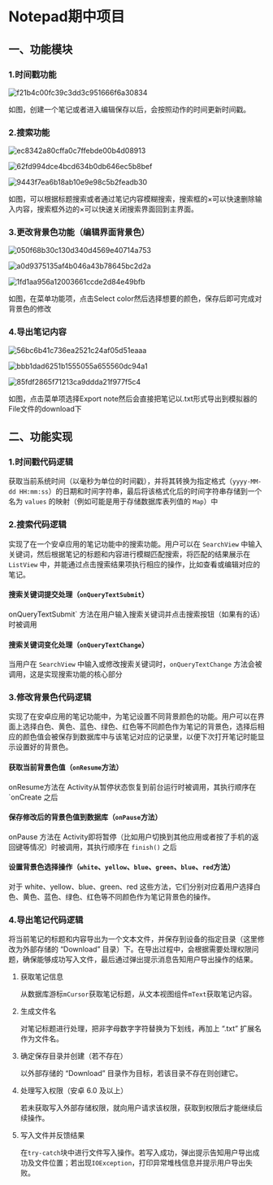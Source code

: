 
# Notepad期中项目

## 一、功能模块

### 1.时间戳功能

![f21b4c00fc39c3dd3c951666f6a30834](f21b4c00fc39c3dd3c951666f6a30834.png)

如图，创建一个笔记或者进入编辑保存以后，会按照动作的时间更新时间戳。



### 2.搜索功能

![ec8342a80cffa0c7ffebde00b4d08913](ec8342a80cffa0c7ffebde00b4d08913.png)

![62fd994dce4bcd634b0db646ec5b8bef](62fd994dce4bcd634b0db646ec5b8bef.png)

![9443f7ea6b18ab10e9e98c5b2feadb30](9443f7ea6b18ab10e9e98c5b2feadb30.png)

如图，可以根据标题搜索或者通过笔记内容模糊搜索，搜索框的×可以快速删除输入内容，搜索框外边的×可以快速关闭搜索界面回到主界面。

### 3.更改背景色功能（编辑界面背景色）

![050f68b30c130d340d4569e40714a753](050f68b30c130d340d4569e40714a753.png)

![a0d9375135af4b046a43b78645bc2d2a](a0d9375135af4b046a43b78645bc2d2a.png)

![1fd1aa956a12003661ccde2d84e49bfb](1fd1aa956a12003661ccde2d84e49bfb.png)

如图，在菜单功能项，点击Select color然后选择想要的颜色，保存后即可完成对背景色的修改

### 4.导出笔记内容

![56bc6b41c736ea2521c24af05d51eaaa](56bc6b41c736ea2521c24af05d51eaaa.png)

![bbb1dad6251b1555055a655560dc94a1](bbb1dad6251b1555055a655560dc94a1.png)

![85fdf2865f71213ca9ddda21f977f5c4](85fdf2865f71213ca9ddda21f977f5c4.png)

如图，点击菜单项选择Export note然后会直接把笔记以.txt形式导出到模拟器的File文件的download下

## 二、功能实现

### 1.时间戳代码逻辑

获取当前系统时间（以毫秒为单位的时间戳），并将其转换为指定格式（`yyyy-MM-dd HH:mm:ss`）的日期和时间字符串，最后将该格式化后的时间字符串存储到一个名为 `values` 的映射（例如可能是用于存储数据库表列值的 `Map`）中

### 2.搜索代码逻辑

实现了在一个安卓应用的笔记功能中的搜索功能。用户可以在 `SearchView` 中输入关键词，然后根据笔记的标题和内容进行模糊匹配搜索，将匹配的结果展示在 `ListView` 中，并能通过点击搜索结果项执行相应的操作，比如查看或编辑对应的笔记。

#### 搜索关键词提交处理（`onQueryTextSubmit`）

onQueryTextSubmit` 方法在用户输入搜索关键词并点击搜索按钮（如果有的话）时被调用

#### 搜索关键词变化处理（`onQueryTextChange`）

当用户在 `SearchView` 中输入或修改搜索关键词时，`onQueryTextChange` 方法会被调用，这是实现搜索功能的核心部分

### 3.修改背景色代码逻辑

实现了在安卓应用的笔记功能中，为笔记设置不同背景颜色的功能。用户可以在界面上选择白色、黄色、蓝色、绿色、红色等不同颜色作为笔记的背景色，选择后相应的颜色值会被保存到数据库中与该笔记对应的记录里，以便下次打开笔记时能显示设置好的背景色。

#### 获取当前背景色值（`onResume`方法）

onResume方法在 Activity从暂停状态恢复到前台运行时被调用，其执行顺序在 `onCreate 之后

#### 保存修改后的背景色值到数据库（`onPause`方法）

onPause 方法在 Activity即将暂停（比如用户切换到其他应用或者按了手机的返回键等情况）时被调用，其执行顺序在 `finish()` 之后

#### 设置背景色选择操作（`white`、`yellow`、`blue`、`green`、`blue`、`red`方法）

对于 white、yellow、blue、green、red 这些方法，它们分别对应着用户选择白色、黄色、蓝色、绿色、红色等不同颜色作为笔记背景色的操作。

### 4.导出笔记代码逻辑

将当前笔记的标题和内容导出为一个文本文件，并保存到设备的指定目录（这里修改为外部存储的 “Download” 目录）下。在导出过程中，会根据需要处理权限问题，确保能够成功写入文件，最后通过弹出提示消息告知用户导出操作的结果。

1. 获取笔记信息

   从数据库游标`mCursor`获取笔记标题，从文本视图组件`mText`获取笔记内容。

2. 生成文件名

   对笔记标题进行处理，把非字母数字字符替换为下划线，再加上 “.txt” 扩展名作为文件名。

3. 确定保存目录并创建（若不存在）

   以外部存储的 “Download” 目录作为目标，若该目录不存在则创建它。

4. 处理写入权限（安卓 6.0 及以上）

   若未获取写入外部存储权限，就向用户请求该权限，获取到权限后才能继续后续操作。

5. 写入文件并反馈结果

   在`try-catch`块中进行文件写入操作。若写入成功，弹出提示告知用户导出成功及文件位置；若出现`IOException`，打印异常堆栈信息并提示用户导出失败。











